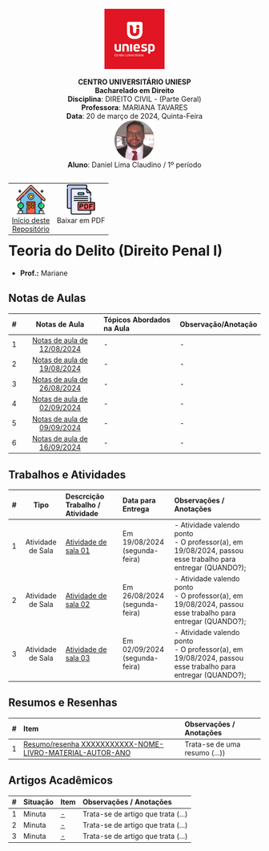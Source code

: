 <div align="center">

<p align="center"><img height="120" src="../../figuras/LOGO_UNIESP.png"> </p>

<p align="center"><b>CENTRO UNIVERSITÁRIO UNIESP</b><br>
<b>Bacharelado em Direito</b><br>
<b>Disciplina</b>: DIREITO CIVIL - (Parte Geral)<br>
<b>Professora</b>: MARIANA TAVARES<br>
<b>Data</b>: 20 de março de 2024, Quinta-Feira<br>
<img align="center" src="../../figuras/FOTO_PERFIL_DANIEL_CLAUDINO_2023.png" width="80"><br>
<b>Aluno</b>: Daniel Lima Claudino / 1º período<br>
 </p>
</div>

<table align="right" border="0">
  <tr>
    <td align="center" valign="top">
      <a href="../../README.md">
        <img src="https://github.com/dnlclaudino/imagens/blob/master/icones/icone-casa2.png?raw=true" heigh="60" width="60"><br>Início deste <br>Repositório
      </a>
    </td>
    <td align="center" valign="top">
        <img src="https://github.com/dnlclaudino/imagens/blob/master/icones-aplicativos/pdf/pdf.png?raw=true" heigh="60" width="60"><br>Baixar em PDF
    </td>
  </tr>
</table><br><br><br><br><br>

# Teoria do Delito (Direito Penal I)

- **Prof.:** Mariane

## Notas de Aulas

|#|Notas de Aula|Tópicos Abordados na Aula|Observação/Anotação|
|:---:|:---:|:---|:---|
|1|[Notas de aula de 12/08/2024](./notas-de-aulas/notas-de-aula-2024-08-12.md)|-|-|
|2|[Notas de aula de 19/08/2024](./notas-de-aulas/notas-de-aula-2024-08-19.md)|-|-|
|3|[Notas de aula de 26/08/2024](./notas-de-aulas/notas-de-aula-2024-08-26.md)|-|-|
|4|[Notas de aula de 02/09/2024](./notas-de-aulas/notas-de-aula-2024-09-02.md)|-|-|
|5|[Notas de aula de 09/09/2024](./notas-de-aulas/notas-de-aula-2024-09-09.md)|-|-|
|6|[Notas de aula de 16/09/2024](./notas-de-aulas/notas-de-aula-2024-09-16.md)|-|-|

## Trabalhos e Atividades

|#|Tipo|Descrcição Trabalho / Atividade|Data para Entrega| Observações / Anotações |
|:---:|:---:|:---|:---|:---|
|1|Atividade de Sala|[Atividade de sala 01](./atividades-e-trabalhos/2024-08-19-atividade-01-teoriado-delito.md)|Em 19/08/2024<br>(segunda-feira)|- Atividade valendo ponto<br> - O professor(a), em 19/08/2024, passou esse trabalho para entregar (QUANDO?);|
|2|Atividade de Sala|[Atividade de sala 02](./atividades-e-trabalhos/2024-08-19-atividade-02-teoriado-delito.md)|Em 26/08/2024<br>(segunda-feira)|- Atividade valendo ponto<br> - O professor(a), em 19/08/2024, passou esse trabalho para entregar (QUANDO?);|
|3|Atividade de Sala|[Atividade de sala 03](./atividades-e-trabalhos/2024-08-19-atividade-03-teoriado-delito.md)|Em 02/09/2024<br>(segunda-feira)|- Atividade valendo ponto<br> - O professor(a), em 19/08/2024, passou esse trabalho para entregar (QUANDO?);|

## Resumos e Resenhas

|#|Item|Observações / Anotações|
|:---:|:---|:---|
|1|[Resumo/resenha XXXXXXXXXXX-NOME-LIVRO-MATERIAL-AUTOR-ANO]()|Trata-se de uma resumo (...))|

## Artigos Acadêmicos

|#|Situação|Item|Observações / Anotações|
|:---:|:---|:---|:---|
|1|Minuta|[-](./artigos/artigo-2024-mm-dd-xxxxxxx.md)|Trata-se de artigo que trata (...)|
|2|Minuta|[-](./artigos/artigo-2024-mm-dd-xxxxxxx.md)|Trata-se de artigo que trata (...)|
|3|Minuta|[-](./artigos/artigo-2024-mm-dd-xxxxxxx.md)|Trata-se de artigo que trata (...)|

